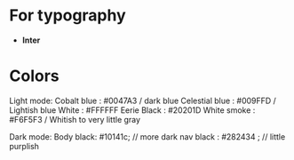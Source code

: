 # For typography

- **Inter**

# Colors

Light mode:
Cobalt blue : #0047A3 / dark blue
Celestial blue : #009FFD / Lightish blue
White : #FFFFFF
Eerie Black : #20201D
White smoke : #F6F5F3 / Whitish to very little gray

Dark mode:
Body black: #10141c; // more dark
nav black : #282434 ; // little purplish
